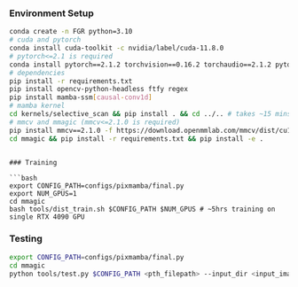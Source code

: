 ### Environment Setup

```bash
conda create -n FGR python=3.10
# cuda and pytorch
conda install cuda-toolkit -c nvidia/label/cuda-11.8.0
# pytorch<=2.1 is required
conda install pytorch==2.1.2 torchvision==0.16.2 torchaudio==2.1.2 pytorch-cuda=11.8 -c pytorch -c nvidia
# dependencies
pip install -r requirements.txt
pip install opencv-python-headless ftfy regex
pip install mamba-ssm[causal-conv1d]
# mamba kernel
cd kernels/selective_scan && pip install . && cd ../.. # takes ~15 mins
# mmcv and mmagic (mmcv<=2.1.0 is required)
pip install mmcv==2.1.0 -f https://download.openmmlab.com/mmcv/dist/cu118/torch2.1/index.html
cd mmagic && pip install -r requirements.txt && pip install -e .
```


```

### Training

```bash
export CONFIG_PATH=configs/pixmamba/final.py
export NUM_GPUS=1
cd mmagic
bash tools/dist_train.sh $CONFIG_PATH $NUM_GPUS # ~5hrs training on single RTX 4090 GPU
```

### Testing

```bash
export CONFIG_PATH=configs/pixmamba/final.py
cd mmagic
python tools/test.py $CONFIG_PATH <pth_filepath> --input_dir <input_image_dir> --output_dir <output_image_dir>
```
